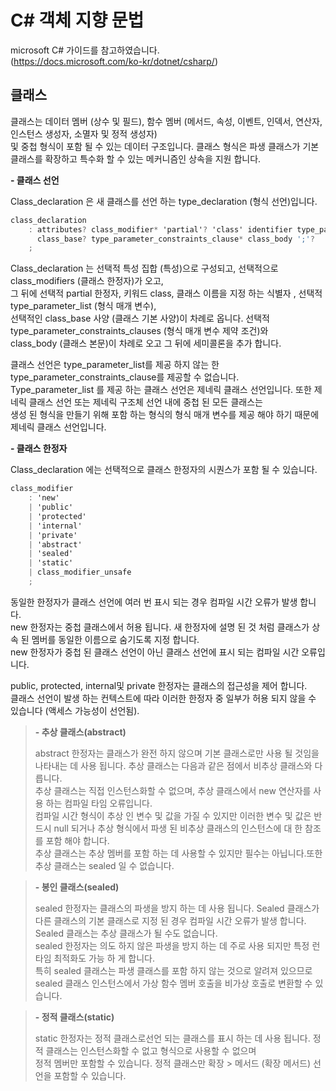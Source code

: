 # C# 객체 지향 문법

microsoft C# 가이드를 참고하였습니다.</br>
(https://docs.microsoft.com/ko-kr/dotnet/csharp/)

## 클래스
클래스는 데이터 멤버 (상수 및 필드), 함수 멤버 (메서드, 속성, 이벤트, 인덱서, 연산자, 인스턴스 생성자, 소멸자 및 정적 생성자)</br>
및 중첩 형식이 포함 될 수 있는 데이터 구조입니다. 클래스 형식은 파생 클래스가 기본 클래스를 확장하고 특수화 할 수 있는 메커니즘인 상속을 지원 합니다.</br>

__- 클래스 선언__

Class_declaration 은 새 클래스를 선언 하는 type_declaration (형식 선언)입니다.

```csharp
class_declaration
    : attributes? class_modifier* 'partial'? 'class' identifier type_parameter_list?
      class_base? type_parameter_constraints_clause* class_body ';'?
    ;
```

Class_declaration 는 선택적 특성 집합 (특성)으로 구성되고, 선택적으로 class_modifiers (클래스 한정자)가 오고,</br>
그 뒤에 선택적 partial 한정자, 키워드 class, 클래스 이름을 지정 하는 식별자 , 선택적 type_parameter_list (형식 매개 변수),</br>
선택적인 class_base 사양 (클래스 기본 사양)이 차례로 옵니다. 선택적 type_parameter_constraints_clauses (형식 매개 변수 제약 조건)와</br>
class_body (클래스 본문)이 차례로 오고 그 뒤에 세미콜론을 추가 합니다.</br>

클래스 선언은 type_parameter_list를 제공 하지 않는 한 type_parameter_constraints_clause를 제공할 수 없습니다.</br>
Type_parameter_list 를 제공 하는 클래스 선언은 제네릭 클래스 선언입니다. 또한 제네릭 클래스 선언 또는 제네릭 구조체 선언 내에 중첩 된 모든 클래스는</br>
생성 된 형식을 만들기 위해 포함 하는 형식의 형식 매개 변수를 제공 해야 하기 때문에 제네릭 클래스 선언입니다.

__- 클래스 한정자__

Class_declaration 에는 선택적으로 클래스 한정자의 시퀀스가 포함 될 수 있습니다.

```csharp
class_modifier
    : 'new'
    | 'public'
    | 'protected'
    | 'internal'
    | 'private'
    | 'abstract'
    | 'sealed'
    | 'static'
    | class_modifier_unsafe
    ;
```

동일한 한정자가 클래스 선언에 여러 번 표시 되는 경우 컴파일 시간 오류가 발생 합니다.</br>
new 한정자는 중첩 클래스에서 허용 됩니다. 새 한정자에 설명 된 것 처럼 클래스가 상속 된 멤버를 동일한 이름으로 숨기도록 지정 합니다.</br> 
new 한정자가 중첩 된 클래스 선언이 아닌 클래스 선언에 표시 되는 컴파일 시간 오류입니다.</br>

public, protected, internal및 private 한정자는 클래스의 접근성을 제어 합니다.</br>
클래스 선언이 발생 하는 컨텍스트에 따라 이러한 한정자 중 일부가 허용 되지 않을 수 있습니다 (액세스 가능성이 선언됨).</br>

> __- 추상 클래스(abstract)__
> 
> abstract 한정자는 클래스가 완전 하지 않으며 기본 클래스로만 사용 될 것임을 나타내는 데 사용 됩니다. 추상 클래스는 다음과 같은 점에서 비추상 클래스와 다릅니다.</br>
> 추상 클래스는 직접 인스턴스화할 수 없으며, 추상 클래스에서 new 연산자를 사용 하는 컴파일 타임 오류입니다.</br>
> 컴파일 시간 형식이 추상 인 변수 및 값을 가질 수 있지만 이러한 변수 및 값은 반드시 null 되거나 추상 형식에서 파생 된 비추상 클래스의 인스턴스에 대 한 참조를 포함 해야 합니다.</br>
> 추상 클래스는 추상 멤버를 포함 하는 데 사용할 수 있지만 필수는 아닙니다.또한 추상 클래스는 sealed 일 수 없습니다.</br>

> __- 봉인 클래스(sealed)__
> 
> sealed 한정자는 클래스의 파생을 방지 하는 데 사용 됩니다. Sealed 클래스가 다른 클래스의 기본 클래스로 지정 된 경우 컴파일 시간 오류가 발생 합니다.</br>
> Sealed 클래스는 추상 클래스가 될 수도 없습니다.</br>
> sealed 한정자는 의도 하지 않은 파생을 방지 하는 데 주로 사용 되지만 특정 런타임 최적화도 가능 하 게 합니다.</br>
> 특히 sealed 클래스는 파생 클래스를 포함 하지 않는 것으로 알려져 있으므로 sealed 클래스 인스턴스에서 가상 함수 멤버 호출을 비가상 호출로 변환할 수 있습니다.</br>

> __- 정적 클래스(static)__
> 
> static 한정자는 정적 클래스로선언 되는 클래스를 표시 하는 데 사용 됩니다. 정적 클래스는 인스턴스화할 수 없고 형식으로 사용할 수 없으며</br> 
> 정적 멤버만 포함할 수 있습니다. 정적 클래스만 확장 > 메서드 (확장 메서드) 선언을 포함할 수 있습니다.
